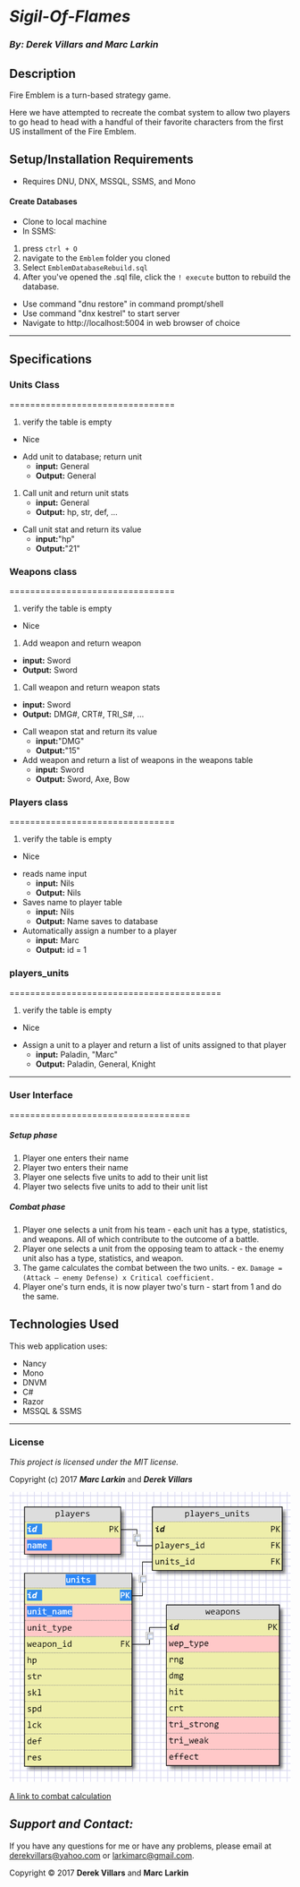 # __*Sigil-Of-Flames*__
### __*By: Derek Villars and Marc Larkin*__

## Description
Fire Emblem is a turn-based strategy game.  


 Here we have attempted to recreate the combat system to allow two players to go head to head with a handful of their favorite characters from the first US installment of the Fire Emblem.

## Setup/Installation Requirements
* Requires DNU, DNX, MSSQL, SSMS, and Mono

#### Create Databases

* Clone to local machine
* In SSMS:
 1. press `ctrl + O`
 2. navigate to the `Emblem` folder you cloned
 3. Select `EmblemDatabaseRebuild.sql`
 4. After you've opened the .sql file, click the `! execute` button to rebuild the database.
* Use command "dnu restore" in command prompt/shell
* Use command "dnx kestrel" to start server
* Navigate to http://localhost:5004 in web browser of choice

***

## Specifications

### Units Class
================================  
1. verify the table is empty
  + Nice
- Add unit to database; return unit
  + __input:__ General
  + __Output:__ General
1. Call unit and return unit stats
    + __input:__ General
    + __Output:__ hp, str, def, ...
- Call unit stat and return its value
    + __input:__"hp"
    + __Output:__"21"

### Weapons class
================================
1. verify the table is empty
  + Nice
1. Add weapon and return weapon
  + __input:__ Sword
  + __Output:__ Sword
1. Call weapon and return weapon stats
  + __input:__ Sword
  + __Output:__ DMG#, CRT#, TRI_S#, ...
- Call weapon stat and return its value
  + __input:__"DMG"
  + __Output:__"15"
- Add weapon and return a list of weapons in the weapons table
  + __input:__ Sword
  + __Output:__ Sword, Axe, Bow

### Players class
================================
1. verify the table is empty
  + Nice
- reads name input
  + __input:__ Nils
  + __Output:__ Nils
- Saves name to player table
  + __input:__ Nils
  + __Output:__ Name saves to database
- Automatically assign a number to a player
  + __input:__ Marc
  + __Output:__ id = 1

### players_units
=========================================  
1. verify the table is empty
  + Nice
- Assign a unit to a player and return a list of units assigned to that player
  + __input:__ Paladin, "Marc"
  + __Output:__ Paladin, General, Knight
***
### User Interface
===================================  
##### __Setup phase__
  1. Player one enters their name
  2. Player two enters their name
  3. Player one selects five units to add to their unit list
  4. Player two selects five units to add to their unit list

##### __Combat phase__
  1. Player one selects a unit from his team
    - each unit has a type, statistics, and weapons. All of which contribute to the outcome of a battle.
  2. Player one selects a unit from the opposing team to attack
    - the enemy unit also has a type, statistics, and weapon.
  3. The game calculates the combat between the two units.
    - ex. `Damage = (Attack – enemy Defense) x Critical coefficient.`
  4. Player one's turn ends, it is now player two's turn
    - start from 1 and do the same.


## Technologies Used

This web application uses:
* Nancy
* Mono
* DNVM
* C#
* Razor
* MSSQL & SSMS

***

### License

*This project is licensed under the MIT license.*

Copyright (c) 2017 **_Marc Larkin_** and **_Derek Villars_**


![A picture of our table layout](/img/Table_layouts.png)

[A link to combat calculation](https://serenesforest.net/blazing-sword/miscellaneous/calculations/)


## __*Support and Contact:*__
If you have any questions for me or have any problems, please email at derekvillars@yahoo.com or larkimarc@gmail.com.

Copyright © 2017 __Derek Villars__ and __Marc Larkin__

